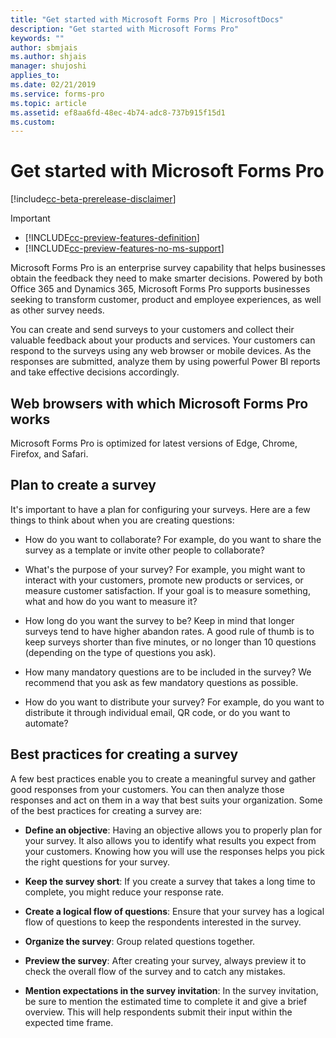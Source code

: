 ```yaml
---
title: "Get started with Microsoft Forms Pro | MicrosoftDocs"
description: "Get started with Microsoft Forms Pro"
keywords: ""
author: sbmjais
ms.author: shjais
manager: shujoshi
applies_to: 
ms.date: 02/21/2019
ms.service: forms-pro
ms.topic: article
ms.assetid: ef8aa6fd-48ec-4b74-adc8-737b915f15d1
ms.custom: 
---
```


# Get started with Microsoft Forms Pro

[!include[cc-beta-prerelease-disclaimer](includes/cc-beta-prerelease-disclaimer.md)]

> [!IMPORTANT]
> - [!INCLUDE[cc-preview-features-definition](includes/cc-preview-features-definition.md)]
> - [!INCLUDE[cc-preview-features-no-ms-support](includes/cc-preview-features-no-ms-support.md)]

Microsoft Forms Pro is an enterprise survey capability that helps businesses obtain the feedback they need to make smarter decisions. Powered by both Office 365 and Dynamics 365, Microsoft Forms Pro supports businesses seeking to transform customer, product and employee experiences, as well as other survey needs. 

You can create and send surveys to your customers and collect their valuable feedback about your products and services. Your customers can respond to the surveys using any web browser or mobile devices. As the responses are submitted, analyze them by using powerful Power BI reports and take effective decisions accordingly.

## Web browsers with which Microsoft Forms Pro works

Microsoft Forms Pro is optimized for latest versions of Edge, Chrome, Firefox, and Safari.

## Plan to create a survey

It's important to have a plan for configuring your surveys. Here are a few things to think about when you are creating questions:

-   How do you want to collaborate? For example, do you want to share the survey as a template or invite other people to collaborate?

-   What's the purpose of your survey? For example, you might want to interact with your customers, promote new products or services, or measure customer satisfaction. If your goal is to measure something, what and how do you want to measure it?

-   How long do you want the survey to be? Keep in mind that longer surveys tend to have higher abandon rates. A good rule of thumb is to keep surveys shorter than five minutes, or no longer than 10 questions (depending on the type of questions you ask).

-   How many mandatory questions are to be included in the survey? We recommend that you ask as few mandatory questions as possible.

-   How do you want to distribute your survey? For example, do you want to distribute it through individual email, QR code, or do you want to automate?

## Best practices for creating a survey

A few best practices enable you to create a meaningful survey and gather good responses from your customers. You can then analyze those responses and act on them in a way that best suits your organization. Some of the best practices for creating a survey are:

- **Define an objective**: Having an objective allows you to properly plan for your survey. It also allows you to identify what results you expect from your customers. Knowing how you will use the responses helps you pick the right questions for your survey.

- **Keep the survey short**: If you create a survey that takes a long time to complete, you might reduce your response rate.

- **Create a logical flow of questions**: Ensure that your survey has a logical flow of questions to keep the respondents interested in the survey.

- **Organize the survey**: Group related questions together.

- **Preview the survey**: After creating your survey, always preview it to check the overall flow of the survey and to catch any mistakes.

- **Mention expectations in the survey invitation**: In the survey invitation, be sure to mention the estimated time to complete it and give a brief overview. This will help respondents submit their input within the expected time frame.

